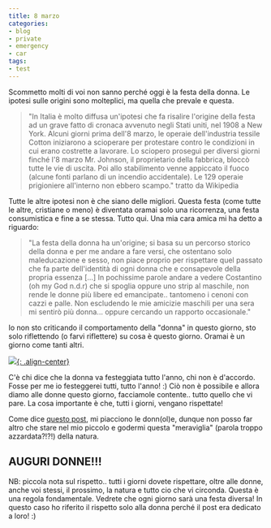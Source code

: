 ```yaml
---
title: 8 marzo
categories:
- blog
- private
- emergency
- car
tags:
- test
---
```

Scommetto molti di voi non sanno perché oggi è la festa della donna. Le
ipotesi sulle origini sono molteplici, ma quella che prevale e questa.

> "In Italia è molto diffusa un'ipotesi che fa risalire l'origine della festa
ad un grave fatto di cronaca avvenuto negli Stati uniti, nel 1908 a New York.
Alcuni giorni prima dell'8 marzo, le operaie dell'industria tessile Cotton
iniziarono a scioperare per protestare contro le condizioni in cui erano
costrette a lavorare. Lo sciopero proseguì per diversi giorni finché l'8 marzo
Mr. Johnson, il proprietario della fabbrica, bloccò tutte le vie di uscita.
Poi allo stabilimento venne appiccato il fuoco (alcune fonti parlano di un
incendio accidentale). Le 129 operaie prigioniere all'interno non ebbero
scampo." tratto da Wikipedia

  
Tutte le altre ipotesi non è che siano delle migliori. Questa festa (come tutte
le altre, cristiane o meno) è diventata oramai solo una ricorrenza, una festa
consumistica e fine a se stessa. Tutto qui. Una mia cara amica mi ha detto a
riguardo:

> "La festa della donna ha un'origine; si basa su un percorso storico della
donna e per me andare a fare versi, che ostentano solo maleducazione e sesso,
non piace proprio per rispettare quel passato che fa parte dell'identità di
ogni donna che e consapevole della propria essenza [...] In pochissime parole
andare a vedere Costantino (oh my God n.d.r) che si spoglia oppure uno strip
al maschile, non rende le donne più libere ed emancipate.. tantomeno i cenoni
con cazzi e palle. Non escludendo le mie amicizie maschili per una sera mi
sentirò più donna... oppure cercando un rapporto occasionale."

Io non sto criticando il comportamento della "donna" in questo giorno, sto
solo riflettendo (o farvi riflettere) su cosa è questo giorno. Oramai è un
giorno come tanti altri.

[![]({{site.url}}/images/mimosa.jpg){: .align-center}]({{site.url}}/images/mimosa.jpg)

C'è chi dice che la donna va festeggiata tutto l'anno, chi non è d'accordo.
Fosse per me io festeggerei tutti, tutto l'anno! :) Ciò non è possibile e
allora diamo alle donne questo giorno, facciamole contente.. tutto quello che
vi pare. La cosa importante è che, tutti i giorni, vengano rispettate!

Come dice [questo post]({{site.url}}/2007/01/17/argomenti-di-questo-blog),
mi piacciono le donn(ol)e, dunque non posso far altro che
stare nel mio piccolo e godermi questa "meraviglia" (parola troppo
azzardata?!?!) della natura.  

## AUGURI DONNE!!!

NB: piccola nota sul rispetto.. tutti i giorni dovete rispettare, oltre alle
donne, anche voi stessi, il prossimo, la natura e tutto cio che vi circonda.
Questa è una regola fondamentale. Vedrete che ogni giorno sarà una festa
diversa! In questo caso ho riferito il rispetto solo alla donna perché il post
era dedicato a loro! :)


